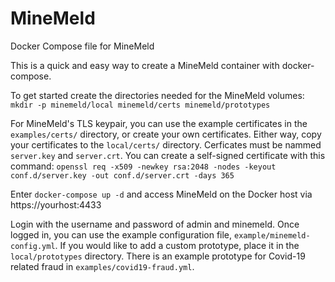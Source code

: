 # MineMeld
Docker Compose file for MineMeld

This is a quick and easy way to create a MineMeld container with docker-compose.

To get started create the directories needed for the MineMeld volumes:
```mkdir -p minemeld/local minemeld/certs minemeld/prototypes```


For MineMeld's TLS keypair, you can use the example certificates in the `examples/certs/` directory, or create your own certificates. Either way, copy your 
certificates to the `local/certs/` directory. Cerficates must be nammed `server.key` and `server.crt`. You can create a self-signed certificate with this command:
```openssl req -x509 -newkey rsa:2048 -nodes -keyout conf.d/server.key -out conf.d/server.crt -days 365```

Enter `docker-compose up -d` and access MineMeld  on the Docker host via https://yourhost:4433

Login with the username and password of admin and minemeld. Once logged in, you can use the example configuration file, `example/minemeld-config.yml`. If you
would like to add a custom prototype, place it in the `local/prototypes` directory. There is an example prototype for Covid-19 related fraud in `examples/covid19-fraud.yml`.


